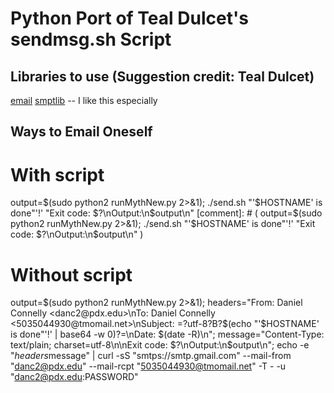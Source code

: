 # Python Port of Teal Dulcet's sendmsg.sh Script

## Libraries to use (Suggestion credit: Teal Dulcet)
[email](https://docs.python.org/3/library/email.html)
[smptlib](https://docs.python.org/3/library/smtplib.html) -- I like this especially

## Ways to Email Oneself

# With script

output=$(sudo python2 runMythNew.py 2>&1); ./send.sh "'$HOSTNAME' is done"'!' "Exit code: $?\nOutput:\n$output\n"
[comment]: # ( output=$(sudo python2 runMythNew.py 2>&1); ./send.sh "'$HOSTNAME' is done"'!' "Exit code: $?\nOutput:\n$output\n" )

# Without script 

output=$(sudo python2 runMythNew.py 2>&1); headers="From: Daniel Connelly <danc2@pdx.edu>\nTo: Daniel Connelly <5035044930@tmomail.net>\nSubject: =?utf-8?B?$(echo "'$HOSTNAME' is done"'!' | base64 -w 0)?=\nDate: $(date -R)\n"; message="Content-Type: text/plain; charset=utf-8\n\nExit code: $?\nOutput:\n$output\n"; echo -e "$headers$message" | curl -sS "smtps://smtp.gmail.com" --mail-from "danc2@pdx.edu" --mail-rcpt "5035044930@tmomail.net" -T - -u "danc2@pdx.edu:PASSWORD"


